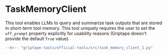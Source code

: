 # TaskMemoryClient

This tool enables LLMs to query and summarize task outputs that are stored in short-term tool memory. This tool uniquely requires the user to set the `off_prompt` property explicitly for usability reasons (Griptape doesn't provide the default `True` value).

```python
--8<-- "griptape-tools/official-tools/src/task_memory_client_1.py"
```
